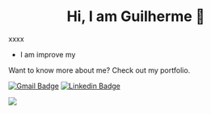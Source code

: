 <h1 align="center">Hi, I am Guilherme  👋</h1>

xxxx

* I am improve my

Want to know more about me? Check out my portfolio.

[![Gmail Badge](https://img.shields.io/badge/Gmail-D14836?style=for-the-badge&logo=gmail&logoColor=white)](guilhermegianluppi@gmail.com)  [![Linkedin Badge](https://img.shields.io/badge/LinkedIn-0077B5?style=for-the-badge&logo=linkedin&logoColor=white)](https://www.linkedin.com/in/guilherme-gianluppi-moura-264b43207/)


<img src="{Bhttps://img.shields.io/badge/Gmail-D14836?style=for-the-badge&logo=gmail&logoColor=white}" />



